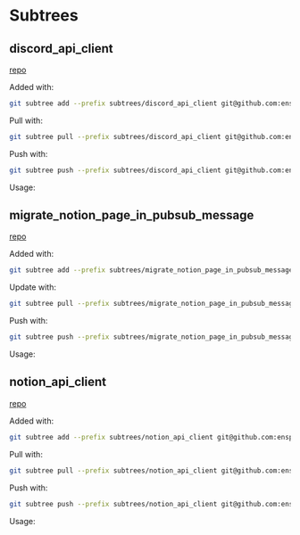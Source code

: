 # Subtrees

## discord_api_client

[repo](https://github.com/enspyrco/discord_api_client)

Added with:

```sh
git subtree add --prefix subtrees/discord_api_client git@github.com:enspyrco/discord_api_client.git main --squash
```

Pull with:

```sh
git subtree pull --prefix subtrees/discord_api_client git@github.com:enspyrco/discord_api_client.git main --squash
```

Push with:

```sh
git subtree push --prefix subtrees/discord_api_client git@github.com:enspyrco/discord_api_client.git main
```

Usage:

## migrate_notion_page_in_pubsub_message

[repo](https://github.com/enspyrco/migrate_notion_page_in_pubsub_message)

Added with:

```sh
git subtree add --prefix subtrees/migrate_notion_page_in_pubsub_message git@github.com:enspyrco/migrate_notion_page_in_pubsub_message.git main --squash
```

Update with:

```sh
git subtree pull --prefix subtrees/migrate_notion_page_in_pubsub_message git@github.com:enspyrco/migrate_notion_page_in_pubsub_message.git main --squash
```

Push with:

```sh
git subtree push --prefix subtrees/migrate_notion_page_in_pubsub_message git@github.com:enspyrco/migrate_notion_page_in_pubsub_message.git main
```

Usage:

## notion_api_client

[repo](https://github.com/enspyrco/notion_api_client)

Added with:

```sh
git subtree add --prefix subtrees/notion_api_client git@github.com:enspyrco/notion_api_client.git main --squash
```

Pull with:

```sh
git subtree pull --prefix subtrees/notion_api_client git@github.com:enspyrco/notion_api_client.git main --squash
```

Push with:

```sh
git subtree push --prefix subtrees/notion_api_client git@github.com:enspyrco/notion_api_client.git main
```

Usage:
